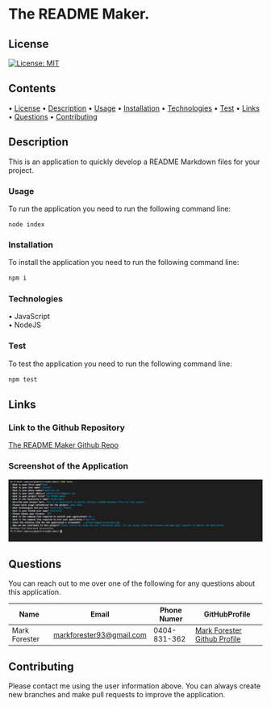# The README Maker.

## License

[![License: MIT](https://img.shields.io/badge/License-MIT-yellow.svg)](https://opensource.org/licenses/MIT)

## Contents

• [License](#license)
• [Description](#description)
• [Usage](#usage)
• [Installation](#installation)
• [Technologies](#technologies)
• [Test](#test)
• [Links](#links)
• [Questions](#questions)
• [Contributing](#contributing)

## Description

This is an application to quickly develop a README Markdown files for your project.

### Usage

To run the application you need to run the following command line:

```
node index
```

### Installation

To install the application you need to run the following command line:

```bash
npm i
```

### Technologies

• JavaScript  
• NodeJS

### Test

To test the application you need to run the following command line:

```bash
npm test
```

## Links

### Link to the Github Repository

[The README Maker Github Repo](https://github.com/forester93/readme-maker/)

### Screenshot of the Application

![Screenshot of the page](https://github.com/Forester93/readme-maker/blob/main/assets/images/screenshot.PNG)

## Questions

You can reach out to me over one of the following for any questions about this application.

| Name          | Email                    | Phone Numer  | GitHubProfile                                                  |
| ------------- | ------------------------ | ------------ | -------------------------------------------------------------- |
| Mark Forester | markforester93@gmail.com | 0404-831-362 | [Mark Forester Github Profile](https://github.com/forester93/) |

## Contributing

Please contact me using the user information above. You can always create new branches and make pull requests to improve the application.
